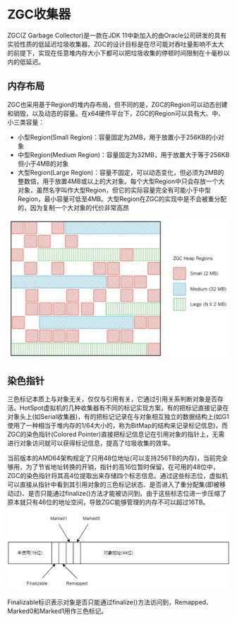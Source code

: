 # ZGC收集器

ZGC(Z Garbage Collector)是一款在JDK 11中新加入的由Oracle公司研发的具有实验性质的低延迟垃圾收集器。ZGC的设计目标是在尽可能对吞吐量影响不太大的前提下，实现在任意堆内存大小下都可以把垃圾收集的停顿时间限制在十毫秒以内的低延迟。

## 内存布局

ZGC也采用基于Region的堆内存布局，但不同的是，ZGC的Region可以动态创建和销毁，以及动态的容量。在x64硬件平台下，ZGC的Region可以具有大、中、小三类容量：

- 小型Region(Small Region)：容量固定为2MB，用于放置小于256KB的小对象
- 中型Region(Medium Region)：容量固定为32MB，用于放置大于等于256KB但小于4MB的对象
- 大型Region(Large Region)：容量不固定，可以动态变化，但必须为2MB的整数倍，用于放置4MB或以上的大对象。每个大型Region中只会存放一个大对象，虽然名字叫作大型Region，但它的实际容量完全有可能小于中型Region，最小容量可低至4MB。大型Region在ZGC的实现中是不会被重分配的，因为复制一个大对象的代价非常高昂

![](../../img/zgc_region.jpeg)

## 染色指针

三色标记本质上与对象无关，仅仅与引用有关，它通过引用关系判断对象是否存活。HotSpot虚拟机的几种收集器有不同的标记实现方案，有的把标记直接记录在
对象头上(如Serial收集器)，有的把标记记录在与对象相互独立的数据结构上(如G1使用了一种相当于堆内存的1/64大小的，称为BitMap的结构来记录标记信息)，而ZGC的染色指针(Colored Pointer)直接把标记信息记在引用对象的指针上，无需进行对象访问就可以获得标记信息，提高了垃圾收集的效率。

当前版本的AMD64架构规定了只用48位地址(可以支持256TB的内存)，当前完全够用，为了节省地址转换的开销，指针的高16位暂时保留。在可用的48位中，ZGC的染色指针将其高4位提取出来存储四个标志信息。通过这些标志位，虚拟机可以直接从指针中看到其引用对象的三色标记状态、是否进入了重分配集(即被移动过)、是否只能通过finalize()方法才能被访问到。由于这些标志位进一步压缩了原本就只有46位的地址空间，导致ZGC能够管理的内存不可以超过16TB。

![](../../img/ColoredPointer.png)

Finalizable标识表示对象是否只能通过finalize()方法访问到，Remapped、Marked0和Marked1用作三色标记。


